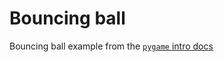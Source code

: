 # Bouncing ball

Bouncing ball example from the [`pygame` intro docs](https://www.pygame.org/docs/tut/PygameIntro.html)
